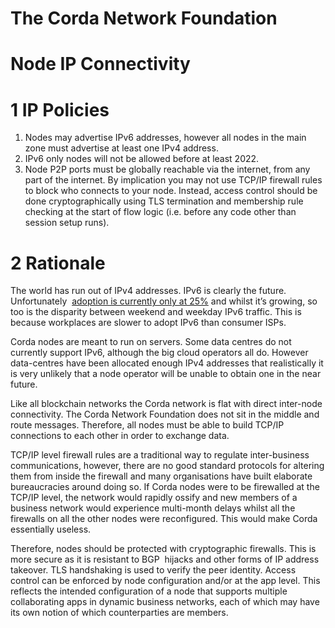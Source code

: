 The Corda Network Foundation
==============================

Node IP Connectivity
====================

1 IP Policies
=============
1. Nodes may advertise IPv6 addresses, however all nodes in the main zone must advertise at least one IPv4 address.
2. IPv6 only nodes will not be allowed before at least 2022.
3. Node P2P ports must be globally reachable via the internet, from any part of the internet. By implication you may not 
use TCP/IP firewall rules to block who connects to your node. Instead, access control should be done cryptographically 
using TLS termination and membership rule checking at the start of flow logic (i.e. before any code other than session 
setup runs).

2 Rationale
===========
The world has run out of IPv4 addresses. IPv6 is clearly the future. Unfortunately 
[adoption is currently only at 25%](https://www.google.com/intl/en/ipv6/statistics.html) and whilst it’s growing, so 
too is the disparity between weekend and weekday IPv6 traffic. This is because workplaces are slower to adopt IPv6 than 
consumer ISPs.

Corda nodes are meant to run on servers. Some data centres do not currently support IPv6, although the big cloud 
operators all do. However data-centres have been allocated enough IPv4 addresses that realistically it is very unlikely 
that a node operator will be unable to obtain one in the near future.

Like all blockchain networks the Corda network is flat with direct inter-node connectivity. The Corda Network Foundation 
does not sit in the middle and route messages. Therefore, all nodes must be able to build TCP/IP connections to each 
other in order to exchange data.

TCP/IP level firewall rules are a traditional way to regulate inter-business communications, however, there are no good 
standard protocols for altering them from inside the firewall and many organisations have built elaborate bureaucracies 
around doing so. If Corda nodes were to be firewalled at the TCP/IP level, the network would rapidly ossify and new 
members of a business network would experience multi-month delays whilst all the firewalls on all the other nodes were 
reconfigured. This would make Corda essentially useless.

Therefore, nodes should be protected with cryptographic firewalls. This is more secure as it is resistant to BGP 
hijacks and other forms of IP address takeover. TLS handshaking is used to verify the peer identity. Access control can 
be enforced by node configuration and/or at the app level. This reflects the intended configuration of a node that 
supports multiple collaborating apps in dynamic business networks, each of which may have its own notion of which 
counterparties are members.